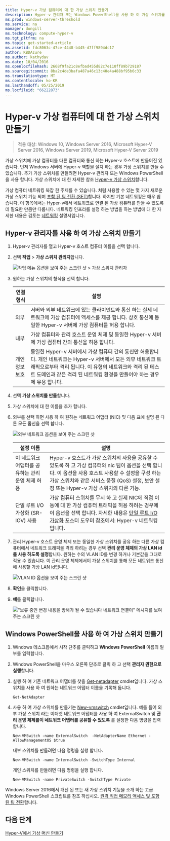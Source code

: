 ```yaml
---
title: Hyper-v 가상 컴퓨터에 대 한 가상 스위치 만들기
description: Hyper-v 관리자 또는 Windows PowerShell을 사용 하 여 가상 스위치를 만들기에 대 한 지침을 제공 합니다.
ms.prod: windows-server-threshold
ms.service: na
manager: dongill
ms.technology: compute-hyper-v
ms.tgt_pltfrm: na
ms.topic: get-started-article
ms.assetid: fdc8063c-47ce-4448-b445-d7ff9894dc17
author: KBDAzure
ms.author: kathydav
ms.date: 10/04/2016
ms.openlocfilehash: 2668f9fa21c8efbad455d82c7e110ff89b729187
ms.sourcegitcommit: 8ba2c4de3bafa487a46c13c40e4a488bf95b6c33
ms.translationtype: MT
ms.contentlocale: ko-KR
ms.lasthandoff: 05/25/2019
ms.locfileid: "66222873"
---
```

# <a name="create-a-virtual-switch-for-hyper-v-virtual-machines"></a>Hyper-v 가상 컴퓨터에 대 한 가상 스위치 만들기

>적용 대상: Windows 10, Windows Server 2016, Microsoft Hyper-V Server 2016, Windows Server 2019, Microsoft Hyper-V Server 2019
  
가상 스위치에 가상 컴퓨터를 다른 컴퓨터와 통신 하는 Hyper-v 호스트에 만들어진 있습니다. 먼저 Windows 서버에 Hyper-v 역할을 설치 하는 경우 가상 스위치를 만들 수 있습니다. 추가 가상 스위치를 만들려면 Hyper-v 관리자 또는 Windows PowerShell을 사용 합니다. 가상 스위치에 대 한 자세한 참조 [Hyper-v 가상 스위치](../../hyper-v-virtual-switch/Hyper-V-Virtual-Switch.md)합니다.  
  
가상 컴퓨터 네트워킹 복잡 한 주제를 수 있습니다. 처럼 사용할 수 있는 몇 가지 새로운 가상 스위치 기능 되며 [포함 된 팀 전환 (SET)](../../hyper-v-virtual-switch/RDMA-and-Switch-Embedded-Teaming.md#switch-embedded-teaming-set)합니다. 하지만 기본 네트워킹은 매우 쉽습니다. 이 항목에서는 Hyper-v에서 네트워크로 연결 된 가상 컴퓨터를 만들 수 있도록 데 필요한 만큼만 다룹니다. 네트워킹 인프라를 설정 하는 방법을 하는 방법에 대 한 자세한 내용은 검토는 [네트워킹](../../../networking/Networking.md) 설명서입니다.   
  
## <a name="create-a-virtual-switch-by-using-hyper-v-manager"></a>Hyper-v 관리자를 사용 하 여 가상 스위치 만들기  
  
1.  Hyper-v 관리자를 열고 Hyper-v 호스트 컴퓨터 이름을 선택 합니다.  
  
2.  선택 **작업** > **가상 스위치 관리자**합니다.  
  
    ![작업 메뉴 옵션을 보여 주는 스크린 샷 > 가상 스위치 관리자](../media/Hyper-V-Action-VSwitchManager.png)  
  
3.  원하는 가상 스위치의 형식을 선택 합니다.  
  
    |연결 형식|설명|  
    |-------------------|---------------|  
    |외부|서버와 외부 네트워크에 있는 클라이언트와 통신 하는 실제 네트워크에 가상 컴퓨터에 액세스를 제공 합니다. 상호 통신에 동일한 Hyper-v 서버에 가상 컴퓨터를 허용 합니다.|  
    |내부|가상 컴퓨터와 관리 호스트 운영 체제 및 동일한 Hyper-v 서버에 가상 컴퓨터 간의 통신을 허용 합니다.|  
    |개인 정보 보호|동일한 Hyper-v 서버에서 가상 컴퓨터 간의 통신만 허용합니다. 개인 네트워크는 Hyper-v 서버에서 모든 외부 네트워크 트래픽으로부터 격리 됩니다. 이 유형의 네트워크와 격리 된 테스트 도메인과 같은 격리 된 네트워킹 환경을 만들어야 하는 경우에 유용 합니다.|  
  
4.  선택 **가상 스위치를 만들**합니다.  
  
5.  가상 스위치에 대 한 이름을 추가 합니다.  
  
6.  외부를 선택 하면 사용 하 여 원하는 네트워크 어댑터 (NIC) 및 다음 표에 설명 된 다른 모든 옵션을 선택 합니다.  
  
    ![외부 네트워크 옵션을 보여 주는 스크린 샷](../media/Hyper-V-NewVSwitch-ExternalOptions.png)  
  
    |설정 이름|설명|  
    |----------------|---------------|  
    |이 네트워크 어댑터를 공유하는 관리 운영 체제 허용|Hyper-v 호스트가 가상 스위치의 사용을 공유할 수 있도록 하 고 가상 컴퓨터와 nic 팀이 옵션을 선택 합니다. 이 옵션을 사용 호스트 사용할 수 설정을 구성 하는 가상 스위치와 같은 서비스 품질 (QoS) 설정, 보안 설정 또는 Hyper-v 가상 스위치의 다른 기능.|  
    |단일 루트 I/O 가상화 (SR-IOV) 사용|가상 컴퓨터 스위치를 무시 하 고 실제 NIC에 직접 이동에 대 한 가상 컴퓨터 트래픽을 허용 하려는 경우에이 옵션을 선택 합니다. 자세한 내용은 [단일 루트 I/O 가상화](https://technet.microsoft.com/library/dn641211.aspx#Sec4) 포스터 도우미 참조에서: Hyper-v 네트워킹입니다.|  
  
7.  관리 Hyper-v 호스트 운영 체제 또는 동일한 가상 스위치를 공유 하는 다른 가상 컴퓨터에서 네트워크 트래픽을 격리 하려는 경우 선택 **관리 운영 체제의 가상 LAN id를 사용 하도록 설정**합니다. 원하는 수의 VLAN ID를 변경 하거나 기본값을 그대로 적용 수 있습니다. 이 관리 운영 체제에서이 가상 스위치를 통해 모든 네트워크 통신에 사용할 가상 LAN id입니다.  
  
    ![VLAN ID 옵션을 보여 주는 스크린 샷](../media/Hyper-V-NewSwitch-VLAN.png)  
  
8.  **확인**을 클릭합니다.  
  
9. **예**를 클릭합니다.  
  
    !["보류 중인 변경 내용을 방해가 될 수 있습니다 네트워크 연결이" 메시지를 보여 주는 스크린 샷](../media/Hyper-V-NewVSwitch-DisruptNetwork.png)  
  
## <a name="create-a-virtual-switch-by-using-windows-powershell"></a>Windows PowerShell을 사용 하 여 가상 스위치 만들기  
  
1.  Windows 데스크톱에서 시작 단추를 클릭하고 **Windows PowerShell** 이름의 일부를 입력합니다.  
  
2.  Windows PowerShell을 마우스 오른쪽 단추로 클릭 하 고 선택 **관리자 권한으로 실행**합니다.  
  
3.  실행 하 여 기존 네트워크 어댑터를 찾을 [Get-netadapter](https://technet.microsoft.com/library/jj130867.aspx) cmdlet입니다. 가상 스위치를 사용 하 여 원하는 네트워크 어댑터 이름을 기록해 둡니다.  
  
    ```  
    Get-NetAdapter  
    ```  
  
4.  사용 하 여 가상 스위치를 만들기는 [New-vmswitch](https://technet.microsoft.com/library/hh848455.aspx) cmdlet입니다. 예를 들어 외부 가상 스위치 라는 이더넷 네트워크 어댑터를 사용 하 여 ExternalSwitch 및 **관리 운영 체제를이 네트워크 어댑터를 공유할 수 있도록** 를 설정한 다음 명령을 입력 합니다.  
  
    ```  
    New-VMSwitch -name ExternalSwitch  -NetAdapterName Ethernet -AllowManagementOS $true  
    ```  
  
    내부 스위치를 만들려면 다음 명령을 실행 합니다.  
  
    ```  
    New-VMSwitch -name InternalSwitch -SwitchType Internal  
    ```  
  
    개인 스위치를 만들려면 다음 명령을 실행 합니다.  
  
    ```  
    New-VMSwitch -name PrivateSwitch -SwitchType Private  
    ```  
  
Windows Server 2016에서 개선 된 또는 새 가상 스위치 기능을 소개 하는 고급 Windows PowerShell 스크립트를 참조 하십시오. [원격 직접 메모리 액세스 및 포함 된 팀 전환](../../hyper-v-virtual-switch/RDMA-and-Switch-Embedded-Teaming.md)합니다.  

  
## <a name="next-step"></a>다음 단계  
[Hyper-V에서 가상 머신 만들기](Create-a-virtual-machine-in-Hyper-V.md)  
  


